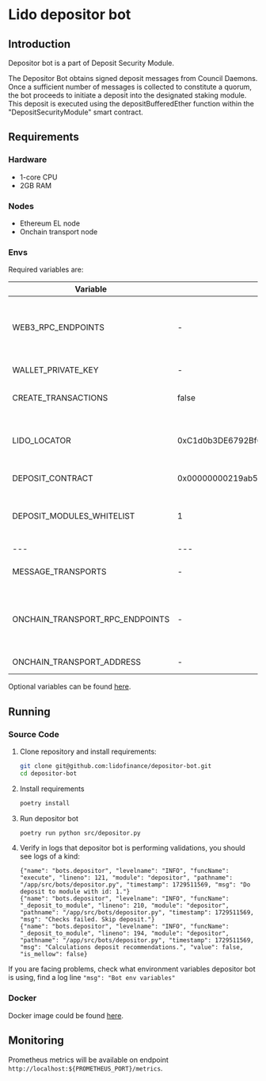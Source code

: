 # Lido depositor bot

## Introduction

Depositor bot is a part of Deposit Security Module.

The Depositor Bot obtains signed deposit messages from Council Daemons. Once a sufficient number of messages is
collected to constitute a quorum, the bot proceeds to initiate a deposit into the designated staking module. This
deposit is executed using the depositBufferedEther function within the "DepositSecurityModule" smart contract.

## Requirements

### Hardware

- 1-core CPU
- 2GB RAM

### Nodes

- Ethereum EL node
- Onchain transport node

### Envs

Required variables are:

| Variable                        | Default                                    | Description                                                                                                              |
|---------------------------------|--------------------------------------------|--------------------------------------------------------------------------------------------------------------------------|
| WEB3_RPC_ENDPOINTS              | -                                          | List of rpc endpoints that will be used to send requests comma separated (`,`)                                           |
| WALLET_PRIVATE_KEY              | -                                          | Account private key                                                                                                      |
| CREATE_TRANSACTIONS             | false                                      | If true then tx will be send to blockchain                                                                               |
| LIDO_LOCATOR                    | 0xC1d0b3DE6792Bf6b4b37EccdcC24e45978Cfd2Eb | Lido Locator address. Mainnet by default. Other networks could be found [here](https://docs.lido.fi/deployed-contracts/) |
| DEPOSIT_CONTRACT                | 0x00000000219ab540356cBB839Cbe05303d7705Fa | Ethereum deposit contract address                                                                                        |
| DEPOSIT_MODULES_WHITELIST       | 1                                          | List of staking module's ids in which the depositor bot will make deposits                                               |
| ---                             | ---	                                       | ---                                                                                                                      |
| MESSAGE_TRANSPORTS              | -                                          | Transports used in bot. Set: onchain_transport                                                                           |
| ONCHAIN_TRANSPORT_RPC_ENDPOINTS | -                                          | List of rpc endpoints that will be used for reading data bus contract, comma separated (`,`).                            |
| ONCHAIN_TRANSPORT_ADDRESS       | -                                          | Data bus contract address.                                                                                               |

Optional variables can be found [here](https://github.com/lidofinance/depositor-bot/blob/main/README.md).

## Running

### Source Code

1. Clone repository and install requirements:
    ```bash
    git clone git@github.com:lidofinance/depositor-bot.git
    cd depositor-bot
    ```
2. Install requirements
    ```bash
    poetry install
    ```
3. Run depositor bot
    ```bash
    poetry run python src/depositor.py
    ```
4. Verify in logs that depositor bot is performing validations, you should see logs of a kind:
    ```
    {"name": "bots.depositor", "levelname": "INFO", "funcName": "execute", "lineno": 121, "module": "depositor", "pathname": "/app/src/bots/depositor.py", "timestamp": 1729511569, "msg": "Do deposit to module with id: 1."}
    {"name": "bots.depositor", "levelname": "INFO", "funcName": "_deposit_to_module", "lineno": 210, "module": "depositor", "pathname": "/app/src/bots/depositor.py", "timestamp": 1729511569, "msg": "Checks failed. Skip deposit."}
    {"name": "bots.depositor", "levelname": "INFO", "funcName": "_deposit_to_module", "lineno": 194, "module": "depositor", "pathname": "/app/src/bots/depositor.py", "timestamp": 1729511569, "msg": "Calculations deposit recommendations.", "value": false, "is_mellow": false}
    ```
  
  If you are facing problems, check what environment variables depositor bot is using, find a log line `"msg": "Bot env variables"`

### Docker

Docker image could be found [here](https://docs.lido.fi/guides/tooling#depositor-bot).

## Monitoring

Prometheus metrics will be available on endpoint `http://localhost:${PROMETHEUS_PORT}/metrics`.
